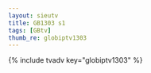 ```yaml
--- 
layout: sieutv
title: GB1303 s1
tags: [GBtv]
thumb_re: globiptv1303
---
```

{% include tvadv key="globiptv1303" %} 

